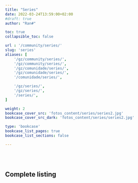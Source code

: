 ```yaml
---
title: "Series"
date: 2022-03-24T13:59:00+02:00
#draft: true
author: "Ran#"

toc: true
collapsible_toc: false

url : '/community/series/'
slug: 'series'
aliases: [
    '/gz/community/series/',
    '/gz/community/series/',
    '/gz/comunidade/series/',
    '/gz/comunidade/series/',
    '/comunidade/series/',

    '/gz/series/',
    '/gz/series/',
    '/series/',
]

weight: 2
bookcase_cover_src: 'fotos_content/series/series2.jpg'
bookcase_cover_src_dark: 'fotos_content/series/series2.jpg'

type: 'bookcase'
bookcase_list_pages: true
bookcase_list_sections: false

---
```


<!--
Alphabetical list of the information page for every Minecraft content creator.
Inside each page will be specified the languages and editions used in their content.

#### By Edition
{{< terms-cloud terms="eqt-creador-edicions" >}}

#### By Language
{{< terms-cloud terms="eqt-creador-linguas" >}}

#### By Nation
{{< terms-cloud terms="eqt-creador-nacions" >}}
-->

<br>
<br>

## Complete listing
